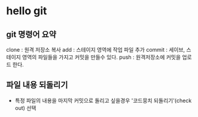 # hello git

## git 명령어 요약

clone : 원격 저장소 복사
add : 스테이지 영역에 작업 파일 추가
commit : 세이브, 스테이지 영역의 파일들을 가지고 커밋을 만들수 있다.
push : 원격저장소에 커밋을 업로드 한다.

## 파일 내용 되돌리기
- 특정 파일의 내용을 마지막 커밋으로 돌리고 싶을경우 '코드뭉치 되돌리기'(check out) 선택